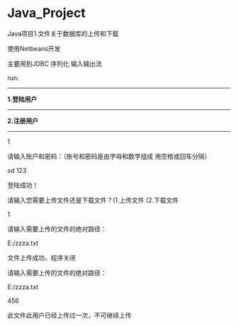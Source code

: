 # Java_Project
Java项目1.文件关于数据库的上传和下载

使用Netbeans开发 

主要用到JDBC 序列化 输入输出流

run:
******************
****1.登陆用户****
******************
****2.注册用户****
******************
1

请输入账户和密码：（账号和密码是由字母和数字组成  用空格或回车分隔）

sd 123

登陆成功！

请输入您需要上传文件还是下载文件？(1.上传文件   (2.下载文件

1

请输入需要上传的文件的绝对路径：

E:/zzza.txt

文件上传成功，程序关闭


请输入需要上传的文件的绝对路径：

E:/zzza.txt

456

此文件此用户已经上传过一次，不可继续上传

